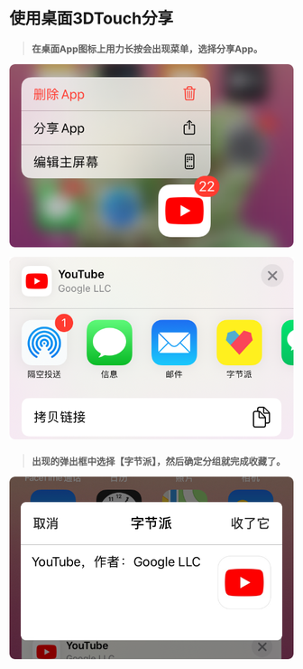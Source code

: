 # 使用桌面3DTouch分享

> ### 在桌面App图标上用力长按会出现菜单，选择**分享App。**

![](../.gitbook/assets/3dtouch_share_1.png)

![](../.gitbook/assets/3dtouch_share_2.png)

> ### 出现的弹出框中选择【字节派】，然后确定分组就完成收藏了。

![](../.gitbook/assets/3dtouch_share_3.png)







